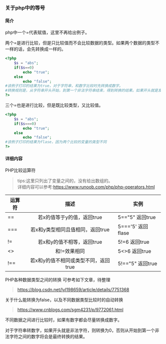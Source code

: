 ### 关于php中的等号
    
#### 简介
php中一个=代表赋值，这里不再给出例子。

两个=是进行比较，但是只比较值而不会比较数据的类型。如果两个数据的类型不一样的话，会先转换成一样的。
```php
<?php
    $s = "abs";
    if($s==0)
        echo "true";
    else
        echo "false";
#该例子打印的结果为true，对于字符串，和数字比较时先转换成数字。
#转换规则是，从字符串开头开始，到第一个非法字符串结束，得到转换的结果。如果开头就是发发字符串，则转换为0。
?>
```
三个=也是进行比较，但是既比较类型，又比较值。
```php
<?php
    $s = "abs";
    if($s===0)
        echo "true";
    else
        echo "false";
#该例子打印的结果为flase，因为两个比较的变量的类型不同
?>
```
#### 详细内容
PHP比较运算符
>tips:这里只列出了变量之间的，没有给出数组的。
><br>详细内容可以参考:https://www.runoob.com/php/php-operators.html

| 运算符 | 描述 | 实例 |
| ------ | :------: | ------ |
| == | 若x的值等于y的值，返回true | 5=="5" 返回true |
| === | 若x和y类型相同且值相同，返回true | 5==='5' 返回flase |
| != | 若x和y的值不相等，返回true | 5!=6 返回true |
| <> | 和!=效果相同 | 5<>6 返回true |
| !== | 若x和y的值不相同或类型不同，返回true | 5!=="5" 返回true |

PHP各种数据类型之间的转换
可参考如下文章，待整理
>https://blog.csdn.net/lyl198659/article/details/7751368


关于什么能转换为false，以及不同数据类型比较时的自动转换
>https://www.cnblogs.com/sgm4231/p/9772061.html

不同数据之间进行比较时，如果有数字都会尽量转换成数字。

对于字符串转数字，如果开头就是非法字符，则转换为0，否则从开始到第一个非法字符之间的数字将会是最终转换的结果。
